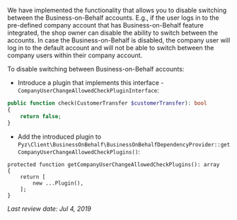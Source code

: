 We have implemented the functionality that allows you to disable switching between the Business-on-Behalf accounts. E.g., if the user logs in to the pre-defined company account that has Business-on-Behalf feature integrated, the shop owner can disable the ability to switch between the accounts. In case the Business-on-Behalf is disabled, the company user will log in to the default account and will not be able to switch between the company users within their company account.

To disable switching between Business-on-Behalf accounts:

* Introduce a plugin that implements this interface - `CompanyUserChangeAllowedCheckPluginInterface`:

```php
public function check(CustomerTransfer $customerTransfer): bool
{
    return false;
}
```

* Add the introduced plugin to `Pyz\Client\BusinessOnBehalf\BusinessOnBehalfDependencyProvider::getCompanyUserChangeAllowedCheckPlugins()`:

```
protected function getCompanyUserChangeAllowedCheckPlugins(): array
{
    return [
        new ...Plugin(),
    ];
}
```

_Last review date: Jul 4, 2019_

<!-- by Oksana Karasyova -->
